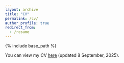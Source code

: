 ```yaml
---
layout: archive
title: "CV"
permalink: /cv/
author_profile: true
redirect_from:
  - /resume
---
```


{% include base_path %}

You can view my CV [here](https://drive.google.com/file/d/1vrgsiTY6tFzXGqABpXKUl-QRPTjYuRgy/view?usp=sharing) (updated 8 September, 2025). 


